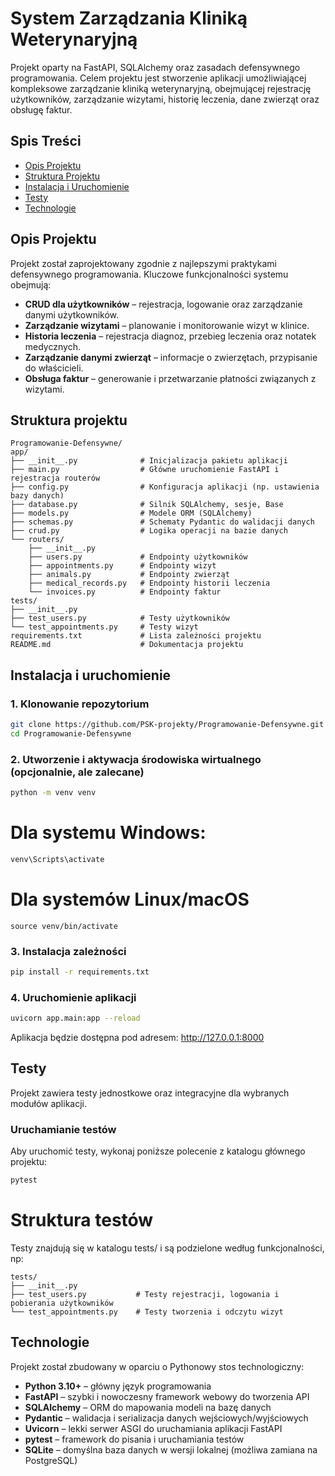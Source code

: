 # System Zarządzania Kliniką Weterynaryjną

Projekt oparty na FastAPI, SQLAlchemy oraz zasadach defensywnego programowania. Celem projektu jest stworzenie aplikacji umożliwiającej kompleksowe zarządzanie kliniką weterynaryjną, obejmującej rejestrację użytkowników, zarządzanie wizytami, historię leczenia, dane zwierząt oraz obsługę faktur.

## Spis Treści

- [Opis Projektu](#opis-projektu)
- [Struktura Projektu](#struktura-projektu)
- [Instalacja i Uruchomienie](#instalacja-i-uruchomienie)
- [Testy](#testy)
- [Technologie](#technologie)

## Opis Projektu

Projekt został zaprojektowany zgodnie z najlepszymi praktykami defensywnego programowania. Kluczowe funkcjonalności systemu obejmują:
- **CRUD dla użytkowników** – rejestracja, logowanie oraz zarządzanie danymi użytkowników.
- **Zarządzanie wizytami** – planowanie i monitorowanie wizyt w klinice.
- **Historia leczenia** – rejestracja diagnoz, przebieg leczenia oraz notatek medycznych.
- **Zarządzanie danymi zwierząt** – informacje o zwierzętach, przypisanie do właścicieli.
- **Obsługa faktur** – generowanie i przetwarzanie płatności związanych z wizytami.

## Struktura projektu

```
Programowanie-Defensywne/
app/
├── __init__.py              # Inicjalizacja pakietu aplikacji
├── main.py                  # Główne uruchomienie FastAPI i rejestracja routerów
├── config.py                # Konfiguracja aplikacji (np. ustawienia bazy danych)
├── database.py              # Silnik SQLAlchemy, sesje, Base
├── models.py                # Modele ORM (SQLAlchemy)
├── schemas.py               # Schematy Pydantic do walidacji danych
├── crud.py                  # Logika operacji na bazie danych
└── routers/
    ├── __init__.py
    ├── users.py             # Endpointy użytkowników
    ├── appointments.py      # Endpointy wizyt
    ├── animals.py           # Endpointy zwierząt
    ├── medical_records.py   # Endpointy historii leczenia
    └── invoices.py          # Endpointy faktur
tests/
├── __init__.py
├── test_users.py            # Testy użytkowników
└── test_appointments.py     # Testy wizyt
requirements.txt             # Lista zależności projektu
README.md                    # Dokumentacja projektu
```

## Instalacja i uruchomienie

### 1. Klonowanie repozytorium

```bash
git clone https://github.com/PSK-projekty/Programowanie-Defensywne.git
cd Programowanie-Defensywne
```
### 2. Utworzenie i aktywacja środowiska wirtualnego (opcjonalnie, ale zalecane)
```bash
python -m venv venv
```
# Dla systemu Windows:
```bash
venv\Scripts\activate
```
# Dla systemów Linux/macOS
```bash:
source venv/bin/activate
```

### 3. Instalacja zależności
```bash
pip install -r requirements.txt
```

### 4. Uruchomienie aplikacji

```bash
uvicorn app.main:app --reload
```
Aplikacja będzie dostępna pod adresem: http://127.0.0.1:8000

## Testy

Projekt zawiera testy jednostkowe oraz integracyjne dla wybranych modułów aplikacji.

### Uruchamianie testów

Aby uruchomić testy, wykonaj poniższe polecenie z katalogu głównego projektu:

```bash
pytest
```

# Struktura testów
Testy znajdują się w katalogu tests/ i są podzielone według funkcjonalności, np:
```
tests/
├── __init__.py
├── test_users.py           # Testy rejestracji, logowania i pobierania użytkowników
└── test_appointments.py    # Testy tworzenia i odczytu wizyt
```

## Technologie

Projekt został zbudowany w oparciu o Pythonowy stos technologiczny:

- **Python 3.10+** – główny język programowania
- **FastAPI** – szybki i nowoczesny framework webowy do tworzenia API
- **SQLAlchemy** – ORM do mapowania modeli na bazę danych
- **Pydantic** – walidacja i serializacja danych wejściowych/wyjściowych
- **Uvicorn** – lekki serwer ASGI do uruchamiania aplikacji FastAPI
- **pytest** – framework do pisania i uruchamiania testów
- **SQLite** – domyślna baza danych w wersji lokalnej (możliwa zamiana na PostgreSQL)